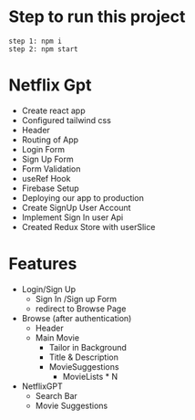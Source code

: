 # Step to run this project

    step 1: npm i
    step 2: npm start

# Netflix Gpt

- Create react app
- Configured tailwind css
- Header
- Routing of App
- Login Form
- Sign Up Form
- Form Validation
- useRef Hook
- Firebase Setup
- Deploying our app to production
- Create SignUp User Account
- Implement Sign In user Api
- Created Redux Store with userSlice


# Features

- Login/Sign Up
  - Sign In /Sign up Form
  - redirect to Browse Page
- Browse (after authentication)
  - Header
  - Main Movie
    - Tailor in Background
    - Title & Description
    - MovieSuggestions
      - MovieLists \* N
- NetflixGPT
  - Search Bar
  - Movie Suggestions
